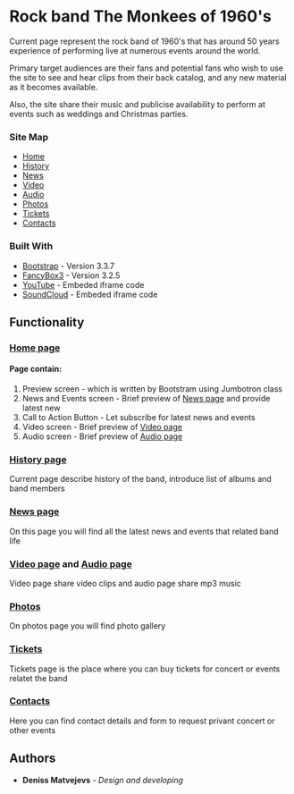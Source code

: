 # Rock band The Monkees of 1960's

Current page represent the rock band of 1960's that has around 50 years experience of performing live at numerous events around the world.
    
Primary target audiences are their fans and potential fans who wish to use the site to see and hear clips from their back catalog, and any new material as it becomes available.
    
Also, the site share their music and publicise availability to perform at events such as weddings and Christmas parties.

### Site Map

* [Home](https://madenden.github.io/project_theMonkees/index.html)
* [History](https://madenden.github.io/project_theMonkees/history.html)
* [News](https://madenden.github.io/project_theMonkees/news.html)
* [Video](https://madenden.github.io/project_theMonkees/video.html)
* [Audio](https://madenden.github.io/project_theMonkees/audio.html)
* [Photos](https://madenden.github.io/project_theMonkees/photos.html)
* [Tickets](https://madenden.github.io/project_theMonkees/tickets.html)
* [Contacts](https://madenden.github.io/project_theMonkees/contacts.html)

### Built With 

* [Bootstrap](https://getbootstrap.com/docs/3.3/) - Version 3.3.7
* [FancyBox3](http://fancyapps.com/fancybox/3/) - Version 3.2.5
* [YouTube](https://www.youtube.com/) - Embeded iframe code
* [SoundCloud](https://soundcloud.com) - Embeded iframe code
    
## Functionality

### [Home page](https://madenden.github.io/project_theMonkees/)

 #### Page contain:
 
1. Preview screen - which is written by Bootstram using Jumbotron class
2. News and Events screen - Brief preview of [News page](https://madenden.github.io/project_theMonkees/news.html) and provide latest new
3. Call to Action Button - Let subscribe for latest news and events
4. Video screen - Brief preview of [Video page](https://madenden.github.io/project_theMonkees/video.html)
4. Audio screen - Brief preview of [Audio page](https://madenden.github.io/project_theMonkees/audio.html)
 
### [History page](https://madenden.github.io/project_theMonkees/history.html)

Current page describe history of the band, introduce list of albums and band members
 
### [News page](https://madenden.github.io/project_theMonkees/news.html)

On this page you will find all the latest news and events that related band life
    
### [Video page](https://madenden.github.io/project_theMonkees/video.html) and [Audio page](https://madenden.github.io/project_theMonkees/audio.html)

Video page share video clips and audio page share mp3 music
    
### [Photos](https://madenden.github.io/project_theMonkees/photos.html)

On photos page you will find photo gallery 
    
### [Tickets](https://madenden.github.io/project_theMonkees/tickets.html)

Tickets page is the place where you can buy tickets for concert or events relatet the band

### [Contacts](https://madenden.github.io/project_theMonkees/contacts.html)

Here you can find contact details and form to request privant concert or other events

## Authors

* **Deniss Matvejevs** - *Design and developing* 


